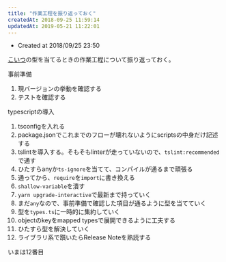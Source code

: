 ```yaml
---
title: "作業工程を振り返っておく"
createdAt: 2018-09-25 11:59:14
updatedAt: 2019-05-21 11:22:01
---
```


* Created at 2018/09/25 23:50

[こいつ](https://github.com/Himenon/gen/pull/1)の型を当てるときの作業工程について振り返っておく。

事前準備

1. 現バージョンの挙動を確認する
2. テストを確認する

typescriptの導入

1. tsconfigを入れる
2. package.jsonでこれまでのフローが壊れないようにscriptsの中身だけ記述する
3. tslintを導入する。そもそもlinterが走っていないので、`tslint:recommended`で通す
4. ひたすらanyか`ts-ignore`を当てて、コンパイルが通るまで頑張る
5. 通ってから、`require`を`import`に書き換える
6. `shallow-variable`を潰す
7. `yarn upgrade-interactive`で最新まで持っていく
8. まだ`any`なので、事前準備で確認した項目が通るように型を当てていく
9. 型を`types.ts`に一時的に集約していく
10. objectのkeyをmapped typesで展開できるように工夫する
11. ひたすら型を解決していく
12. ライブラリ系で躓いたらRelease Noteを熟読する

いまは12番目
